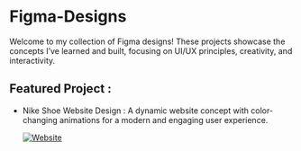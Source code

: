 # Figma-Designs
  Welcome to my collection of Figma designs! These projects showcase the concepts I’ve learned and built, focusing on UI/UX principles, creativity, and interactivity.

## Featured Project :
 - Nike Shoe Website Design :
   A dynamic website concept with color-changing animations for a modern and engaging user experience.
   
   [![Website](https://img.icons8.com/?size=47&id=XgVsZZvTh0tg&format=png&color=000000)](https://www.figma.com/proto/9rIZTE5Lebh1pUYewQ0ZwH/Jordan-Sneakers-Design?node-id=9-4&p=f&t=CMFwHlKfXQZEdGaM-0&scaling=scale-down&content-scaling=fixed&page-id=9%3A2&starting-point-node-id=9%3A4)
